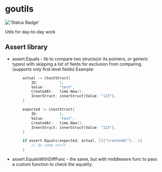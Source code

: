 # goutils
!['Status Badge'](https://github.com/incu6us/goutils/workflows/build/badge.svg)


Utils for day-to-day work

## Assert library
* assert.Equals - lib to compare two structs(or its pointers, or generic types) with skipping a list of fields for exclusion from comparing.
(supports only first level fields)
Example:
```go
        actual := &testStruct{
            ID:          1,
			Value:       "test",
			CreatedAt:   time.Now(),
			InnerStruct: innerStruct{Value: "123"},
		}

        expected := &testStruct{
            ID:          1,
			Value:       "test",
			CreatedAt:   time.Now(),
			InnerStruct: innerStruct{Value: "123"},
		}

        if assert.Equals(expected, actual, []{"CreatedAt"}...){
            // do some stuff
        }           
```
* assert.EqualsWithDiffFunc - the same, but with middleware func to pass a custom function to check the equality.

